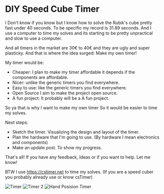 # DIY Speed Cube Timer

I Don't know if you know but I know how to solve the Rubik's cube pretty fast under 40 seconds. To be specific my record is 31.89 seconds. And I use a computer to time my solves and its starting to be pretty unpractical and slow to use a computer.

And all timers in the market are 30€ to 40€ and they are ugly and super plasticky. And that is where the idea surged: Make my own timer!

My timer would be:
- Cheaper: I plan to make my timer affordable it depends if the components are affordable.
- Nicer: unlike the generic timers you find everywhere.
- Easy to use: like the generic timers you find everywhere.
- Open Source I aim to make the project open source.
- A fun project: It probably will be a A fun project.

So ya that is why I want to make my own timer So it would be easier to time my solves. 

Next steps:
- Sketch the timer. Visualizing the design and layout of the timer.
- Plan the hardware that I'm going to use. (By hardware I mean electronics and components)
- Make an update post. To show my progress.

That's all! If you have any feedback, Ideas or if you want to help. Let me know!

BTW I use https://cstimer.net to time my solves. (If you are a speed cuber you probably already use or know csTimer)

![Timer](https://github.com/capitaoananas/DIY-Speed-Cube-Timer/assets/155737845/ec508db0-e915-410d-aa8e-7028a0e36b37)
![Timer 2](https://github.com/capitaoananas/DIY-Speed-Cube-Timer/assets/155737845/faf5c504-00ac-4821-b85c-7c2f8cdab83e)
![Hand Posision Timer](https://github.com/capitaoananas/DIY-Speed-Cube-Timer/assets/155737845/8ab49577-2ae8-4ce0-835e-e91c48c0794a)
